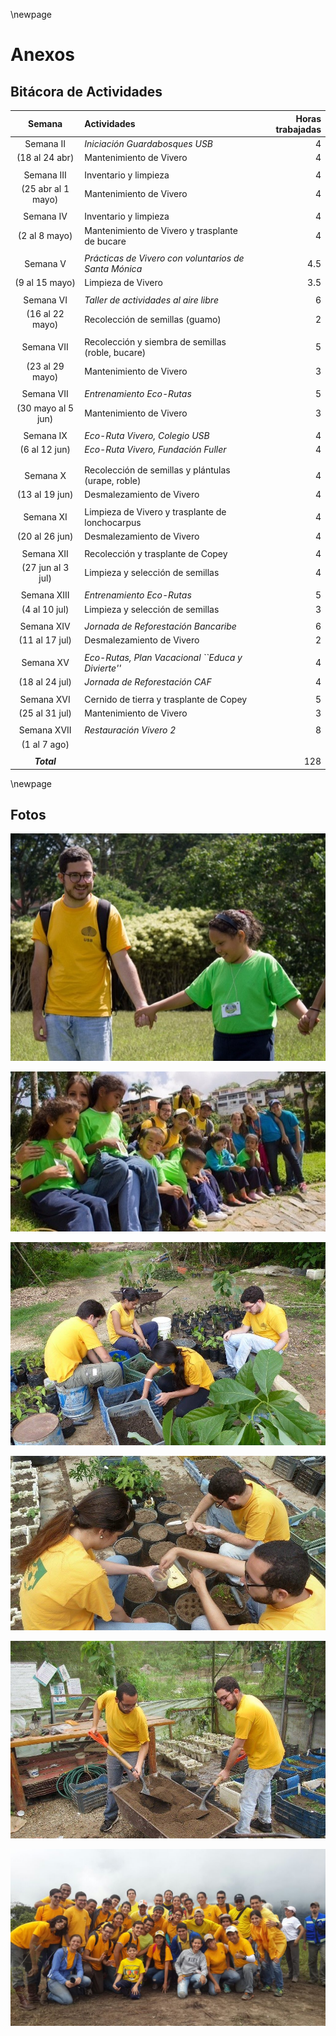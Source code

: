 \newpage

# Anexos

## Bitácora de Actividades

|        Semana        | Actividades                                           | Horas trabajadas |
|:--------------------:|:------------------------------------------------------|-----------------:|
| Semana II            | *Iniciación Guardabosques USB*                        | 4                |
| (18 al 24 abr)       | Mantenimiento de Vivero                               | 4                |
|                      |                                                       |                  |
| Semana III           | Inventario y limpieza                                 | 4                |
| (25 abr al 1 mayo)   | Mantenimiento de Vivero                               | 4                |
|                      |                                                       |                  |
| Semana IV            | Inventario y limpieza                                 | 4                |
| (2 al 8 mayo)        | Mantenimiento de Vivero y trasplante de bucare        | 4                |
|                      |                                                       |                  |
| Semana V             | *Prácticas de Vivero con voluntarios de Santa Mónica* | 4.5              |
| (9 al 15 mayo)       | Limpieza de Vivero                                    | 3.5              |
|                      |                                                       |                  |
| Semana VI            | *Taller de actividades al aire libre*                 | 6                |
| (16 al 22 mayo)      | Recolección de semillas (guamo)                       | 2                |
|                      |                                                       |                  |
| Semana VII           | Recolección y siembra de semillas (roble, bucare)     | 5                |
| (23 al 29 mayo)      | Mantenimiento de Vivero                               | 3                |
|                      |                                                       |                  |
| Semana VII           | *Entrenamiento Eco-Rutas*                             | 5                |
| (30 mayo al 5 jun)   | Mantenimiento de Vivero                               | 3                |
|                      |                                                       |                  |
| Semana IX            | *Eco-Ruta Vivero, Colegio USB*                        | 4                |
| (6 al 12 jun)        | *Eco-Ruta Vivero, Fundación Fuller*                   | 4                |
|                      |                                                       |                  |
|                      |                                                       |                  |
| Semana X             | Recolección de semillas y plántulas (urape, roble)    | 4                |
| (13 al 19 jun)       | Desmalezamiento de Vivero                             | 4                |
|                      |                                                       |                  |
| Semana XI            | Limpieza de Vivero y trasplante de lonchocarpus       | 4                |
| (20 al 26 jun)       | Desmalezamiento de Vivero                             | 4                |
|                      |                                                       |                  |
| Semana XII           | Recolección y trasplante de Copey                     | 4                |
| (27 jun al 3 jul)    | Limpieza y selección de semillas                      | 4                |
|                      |                                                       |                  |
| Semana XIII          | *Entrenamiento Eco-Rutas*                             | 5                |
| (4 al 10 jul)        | Limpieza y selección de semillas                      | 3                |
|                      |                                                       |                  |
| Semana XIV           | *Jornada de Reforestación Bancaribe*                  | 6                |
| (11 al 17 jul)       | Desmalezamiento de Vivero                             | 2                |
|                      |                                                       |                  |
| Semana XV            | *Eco-Rutas, Plan Vacacional ``Educa y Divierte''*     | 4                |
| (18 al 24 jul)       | *Jornada de Reforestación CAF*                        | 4                |
|                      |                                                       |                  |
| Semana XVI           | Cernido de tierra y trasplante de Copey               | 5                |
| (25 al 31 jul)       | Mantenimiento de Vivero                               | 3                |
|                      |                                                       |                  |
| Semana XVII          | *Restauración Vivero 2*                               | 8                |
| (1 al 7 ago)         |                                                       |                  |
|                      |                                                       |                  |
| ***Total***          |                                                       | 128              |

\newpage

## Fotos

![Compartiendo con una joven participante del Plan Vacacional ``Educa y Aprende.''](img/nina.jpg "")

![Foto grupal con organizadores y jovenes participantes del Plan Vacacional ``Educa y Aprende.''](img/ninos.jpg "")

!['Trasplantando aguacate.'](img/trasplantar.jpg "")

!['Sembrando semillas de guamo.'](img/sembrar.jpg "")

!['Preparando germinadores con tierra cernida.'](img/materos.jpg "")

!['Foto grupal luego de la jornada de reforestación de Bancaribe.'](img/grupal.jpg "")


